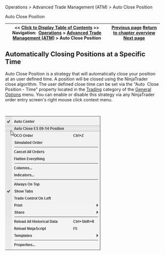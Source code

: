 ﻿


Operations \> Advanced Trade Management (ATM) \> Auto Close Position






















Auto Close Position







| \<\< [Click to Display Table of Contents](auto_close_position.md) \>\> **Navigation:**     [Operations](operations-1.md) \> [Advanced Trade Management (ATM)](advanced_trade_management_atm-1.md) \> Auto Close Position | [Previous page](manage-server-side-atm-templat-1.md) [Return to chapter overview](advanced_trade_management_atm-1.md) [Next page](alerts-1.md) |
| --- | --- |











## Automatically Closing Positions at a Specific Time


Auto Close Position is a strategy that will automatically close your position at an user defined time. A position will be closed using the NinjaTrader close algorithm. The user defined close time can be set via the "Auto  Close Position \- Time" property located in the [Trading](options_trading-1.md) category of the [General Options](options-1.md) menu. You can enable or disable this strategy via any NinjaTrader order entry screen's right mouse click context menu.


 


![ATM_39](atm_39.png)


 








